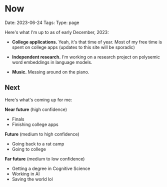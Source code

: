 # Now
Date: 2023-06-24
Tags: 
Type: page

Here's what I'm up to as of early December, 2023: 

- **College applications.** Yeah, it's that time of year. Most of my free time is spent on college apps (updates to this site will be sporadic)

- **Independent research.** I'm working on a research project on polysemic word embeddings in language models.

- **Music.** Messing around on the piano.

## Next

Here's what's coming up for me: 

**Near future** (high confidence)

- Finals
- Finishing college apps

**Future** (medium to high confidence)

- Going back to a rat camp
- Going to college 

**Far future** (medium to low confidence)

- Getting a degree in Cognitive Science
- Working in AI 
- Saving the world lol